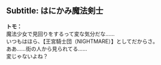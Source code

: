 # 

  
## Subtitle: はにかみ魔法剣士
  
**トモ：**  
魔法少女で見回りをするって変な気分だな……  
いつもはほら、【王宮騎士団（NIGHTMARE）】としてだからさ。  
ああ……街の人から見られてる……  
変じゃないよね？  
